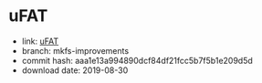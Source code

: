 uFAT
====

- link: [uFAT](https://github.com/FreddieChopin/ufat)
- branch: mkfs-improvements
- commit hash: aaa1e13a994890dcf84df21fcc5b7f5b1e209d5d
- download date: 2019-08-30
